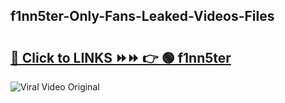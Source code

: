 
 ## f1nn5ter-Only-Fans-Leaked-Videos-Files

# <h2><a href="https://mediaupload.pro?f1nn5ter">🔗 Click to LINKS ⏩⏩ 👉 🟢 f1nn5ter </a></h2>

<a href="https://mediaupload.pro?f1nn5ter" rel="nofollow" data-target="animated-image.originalLink"><img src="https://i.ibb.co.com/xMMVF88/686577567.gif" alt="Viral Video Original" style="max-width: 100%; display: inline-block;" data-target="animated-image.originalImage"></a>